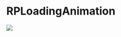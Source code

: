 # RPLoadingAnimation
![](https://raw.githubusercontent.com/RizanHa/RPLoadingAnimation/master/demo.gif)
